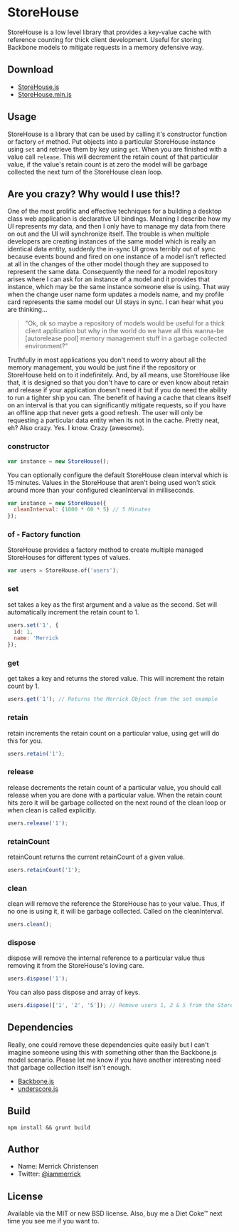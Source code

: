 # StoreHouse

StoreHouse is a low level library that provides a key-value cache with reference counting for thick client development. Useful for storing Backbone models to mitigate requests in a memory defensive way.

## Download

- [StoreHouse.js](http://raw.github.com/iammerrick/StoreHouse/master/build/StoreHouse.js)
- [StoreHouse.min.js](http://raw.github.com/iammerrick/StoreHouse/master/build/StoreHouse.min.js)

## Usage

StoreHouse is a library that can be used by calling it's constructor function or factory `of` method. Put objects into a particular StoreHouse instance using `set` and retrieve them by key using `get`. When you are finished with a value call `release`. This will decrement the retain count of that particular value, if the value's retain count is at zero the model will be garbage collected the next turn of the StoreHouse clean loop.

## Are you crazy? Why would I use this!?

One of the most prolific and effective techniques for a building a desktop class web application is declarative UI bindings. Meaning I describe how my UI represents my data, and then I only have to manage my data from there on out and the UI will synchronize itself. The trouble is when multiple developers are creating instances of the same model which is really an identical data entity, suddenly the in-sync UI grows terribly out of sync because events bound and fired on one instance of a model isn't reflected at all in the changes of the other model though they are supposed to represent the same data. Consequently the need for a model repository arises where I can ask for an instance of a model and it provides that instance, which may be the same instance someone else is using. That way when the change user name form updates a models name, and my profile card represents the same model our UI stays in sync. I can hear what you are thinking...

> "Ok, ok so maybe a repository of models would be useful for a thick client application but why in the world do we have all this wanna-be [autorelease pool] memory management stuff in a garbage collected environment?"

Truthfully in most applications you don't need to worry about all the memory management, you would be just fine if the repository or StoreHouse held on to it indefinitely. And, by all means, use StoreHouse like that, it is designed so that you don't have to care or even know about retain and release if your application doesn't need it but if you do need the ability to run a tighter ship you can. The benefit of having a cache that cleans itself on an interval is that you can significantly mitigate requests, so if you have an offline app that never gets a good refresh. The user will only be requesting a particular data entity when its not in the cache. Pretty neat, eh? Also crazy. Yes. I know. Crazy (awesome).

### constructor

```javascript
var instance = new StoreHouse();
```

You can optionally configure the default StoreHouse clean interval which is 15 minutes. Values in the StoreHouse that aren't being used won't stick around more than your configured cleanInterval in milliseconds.

```javascript
var instance = new StoreHouse({
  cleanInterval: (1000 * 60 * 5) // 5 Minutes
});
```

### of - Factory function

StoreHouse provides a factory method to create multiple managed StoreHouses for different types of values.

```javascript
var users = StoreHouse.of('users');
```

### set

set takes a key as the first argument and a value as the second. Set will automatically increment the retain count to 1.

```javascript
users.set('1', {
  id: 1,
  name: 'Merrick
});
```

### get

get takes a key and returns the stored value. This will increment the retain count by 1.

```javascript
users.get('1'); // Returns the Merrick Object from the set example
```

### retain

retain increments the retain count on a particular value, using get will do this for you.

```javascript
users.retain('1');
```

### release

release decrements the retain count of a particular value, you should call release when you are done with a particular value. When the retain count hits zero it will be garbage collected on the next round of the clean loop or when clean is called explicitly.

```javascript
users.release('1');
```

### retainCount

retainCount returns the current retainCount of a given value.

```javascript
users.retainCount('1');
```

### clean

clean will remove the reference the StoreHouse has to your value. Thus, if no one is using it, it will be garbage collected. Called on the cleanInterval.

```javascript
users.clean();
```

### dispose

dispose will remove the internal reference to a particular value thus removing it from the StoreHouse's loving care.

```javascript
users.dispose('1');
```

You can also pass dispose and array of keys.

```javascript
users.dispose(['1', '2', '5']); // Remove users 1, 2 & 5 from the StoreHouse
```

## Dependencies

Really, one could remove these dependencies quite easily but I can't imagine someone using this with something other than the Backbone.js model scenario. Please let me know if you have another interesting need that garbage collection itself isn't enough.

- [Backbone.js](http://backbonejs.org)
- [underscore.js](http://underscorejs.org)

## Build

`npm install && grunt build`

## Author

- Name: Merrick Christensen
- Twitter: [@iammerrick](http://twitter.com/iammerrick)

## License

Available via the MIT or new BSD license. Also, buy me a Diet Coke™ next time you see me if you want to.